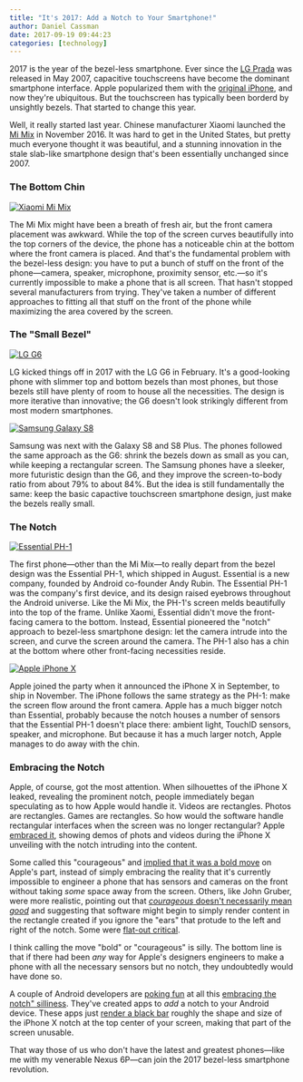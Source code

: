 ```yaml
---
title: "It's 2017: Add a Notch to Your Smartphone!"
author: Daniel Cassman
date: 2017-09-19 09:44:23
categories: [technology]
---
```


2017 is the year of the bezel-less smartphone. Ever since the [LG Prada](https://en.wikipedia.org/wiki/LG_Prada) was released in May 2007, capacitive touchscreens have become the dominant smartphone interface. Apple popularized them with the [original iPhone](https://en.wikipedia.org/wiki/IPhone_(1st_generation) (November 2007)), and now they're ubiquitous. But the touchscreen has typically been borderd by unsightly bezels. That started to change this year.

Well, it really started last year. Chinese manufacturer Xiaomi launched the [Mi Mix](http://www.mi.com/en/mix/) in November 2016. It was hard to get in the United States, but pretty much everyone thought it was beautiful, and a stunning innovation in the stale slab-like smartphone design that's been essentially unchanged since 2007.

### The Bottom Chin

<a href="/assets/images/xiaomi-mi-mix.png"><img class="wrapped left" src="/assets/images/xiaomi-mi-mix.png" title="Xiaomi Mi Mix"></a>

The Mi Mix might have been a breath of fresh air, but the front camera placement was awkward. While the top of the screen curves beautifully into the top corners of the device, the phone has a noticeable chin at the bottom where the front camera is placed. And that's the fundamental problem with the bezel-less design: you have to put a bunch of stuff on the front of the phone&mdash;camera, speaker, microphone, proximity sensor, etc.&mdash;so it's currently impossible to make a phone that is all screen. That hasn't stopped several manufacturers from trying. They've taken a number of different approaches to fitting all that stuff on the front of the phone while maximizing the area covered by the screen.

### The "Small Bezel" 

<a href="https://upload.wikimedia.org/wikipedia/commons/thumb/a/a8/LG_G6_%EC%A0%9C%ED%92%88%EC%82%AC%EC%A7%84.png/320px-LG_G6_%EC%A0%9C%ED%92%88%EC%82%AC%EC%A7%84.png" title="LG G6"><img class="wrapped right" src="https://upload.wikimedia.org/wikipedia/commons/thumb/a/a8/LG_G6_%EC%A0%9C%ED%92%88%EC%82%AC%EC%A7%84.png/320px-LG_G6_%EC%A0%9C%ED%92%88%EC%82%AC%EC%A7%84.png" title="LG G6"></a>

LG kicked things off in 2017 with the LG G6 in February. It's a good-looking phone with slimmer top and bottom bezels than most phones, but those bezels still have plenty of room to house all the necessities. The design is more iterative than innovative; the G6 doesn't look strikingly different from most modern smartphones.

<a href="/assets/images/samsung-galaxy-s8.png" title="Samsung Galaxy S8"><img class="wrapped left" src="/assets/images/samsung-galaxy-s8.png" title="Samsung Galaxy S8"></a>

Samsung was next with the Galaxy S8 and S8 Plus. The phones followed the same approach as the G6: shrink the bezels down as small as you can, while keeping a rectangular screen. The Samsung phones have a sleeker, more futuristic design than the G6, and they improve the screen-to-body ratio from about 79% to about 84%. But the idea is still fundamentally the same: keep the basic capactive touchscreen smartphone design, just make the bezels really small.

### The Notch

<a href="/assets/images/essential-phone-transparent.png" title="Essential PH-1"><img class="wrapped right" src="/assets/images/essential-phone-transparent.png" title="Essential PH-1"></a>

The first phone&mdash;other than the Mi Mix&mdash;to really depart from the bezel design was the Essential PH-1, which shipped in August. Essential is a new company, founded by Android co-founder Andy Rubin. The Essential PH-1 was the company's first device, and its design raised eyebrows throughout the Android universe. Like the Mi Mix, the PH-1's screen melds beautifully into the top of the frame. Unlike Xaomi, Essential didn't move the front-facing camera to the bottom. Instead, Essential pioneered the "notch" approach to bezel-less smartphone design: let the camera intrude into the screen, and curve the screen around the camera. The PH-1 also has a chin at the bottom where other front-facing necessities reside.

<a href="https://store.storeimages.cdn-apple.com/4974/as-images.apple.com/is/image/AppleInc/aos/published/images/i/ph/iphone/x/iphone-x-select-2017?wid=189&hei=376&fmt=png-alpha&qlt=95&.v=1504378258086" title="Apple iPhone X"><img class="wrapped left" src="https://store.storeimages.cdn-apple.com/4974/as-images.apple.com/is/image/AppleInc/aos/published/images/i/ph/iphone/x/iphone-x-select-2017?wid=189&hei=376&fmt=png-alpha&qlt=95&.v=1504378258086" title="Apple iPhone X"></a>

Apple joined the party when it announced the iPhone X in September, to ship in November. The iPhone follows the same strategy as the PH-1: make the screen flow around the front camera. Apple has a much bigger notch than Essential, probably because the notch houses a number of sensors that the Essential PH-1 doesn't place there: ambient light, TouchID sensors, speaker, and microphone. But because it has a much larger notch, Apple manages to do away with the chin.

### Embracing the Notch

Apple, of course, got the most attention. When silhouettes of the iPhone X leaked, revealing the prominent notch, people immediately began speculating as to how Apple would handle it. Videos are rectangles. Photos are rectangles. Games are rectangles. So how would the software handle rectangular interfaces when the screen was no longer rectangular? Apple [embraced it](https://developer.apple.com/ios/human-interface-guidelines/overview/iphone-x/), showing demos of phots and videos during the iPhone X unveiling with the notch intruding into the content.

Some called this "courageous" and [implied that it was a bold move](https://marco.org/2017/09/18/courage) on Apple's part, instead of simply embracing the reality that it's currently impossible to engineer a phone that has sensors and cameras on the front without taking _some_ space away from the screen. Others, like John Gruber, were more realistic, pointing out that [_courageous_ doesn't necessarily mean _good_](https://daringfireball.net/linked/2017/09/18/courage-of-the-notch) and suggesting that software might begin to simply render content in the rectangle created if you ignore the "ears" that protude to the left and right of the notch. Some were [flat-out critical](https://www.theverge.com/2017/9/14/16306298/apple-iphone-x-screen-notch).

I think calling the move "bold" or "courageous" is silly. The bottom line is that if there had been _any_ way for Apple's designers engineers to make a phone with all the necessary sensors but no notch, they undoubtedly would have done so.

A couple of Android developers are [poking fun](https://github.com/idoideas/XOutOf10) at all this [embracing the notch" silliness](http://www.androidauthority.com/hilarious-app-transforms-device-essential-phone-iphone-x-801385/). They've created apps to _add_ a notch to your Android device. These apps just [render a black bar](https://play.google.com/store/apps/details?id=pl.damianpiwowarski.iphonexscreen) roughly the shape and size of the iPhone X notch at the top center of your screen, making that part of the screen unusable.

That way those of us who don't have the latest and greatest phones&mdash;like me with my venerable Nexus 6P&mdash;can join the 2017 bezel-less smartphone revolution.
